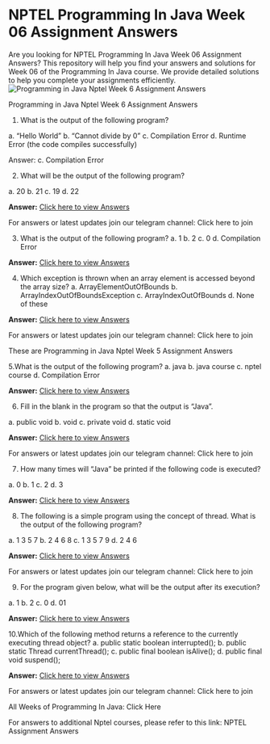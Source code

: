 # NPTEL Programming In Java Week 06 Assignment Answers

Are you looking for NPTEL Programming In Java Week 06 Assignment Answers? This repository will help you find your answers and solutions for Week 06 of the Programming In Java course. We provide detailed solutions to help you complete your assignments efficiently.
![Programming in Java Nptel Week 6 Assignment Answers](https://progiez.com/wp-content/uploads/2024/09/Programming-In-Java-Nptel-Week-6-Assignment-Answer-and-solution-Swayam-Platform-image-1024x576.webp "Programming in Java Nptel Week 6 Assignment Answers 1")<figcaption class="wp-element-caption">Programming in Java Nptel Week 6 Assignment Answers</figcaption>


1. What is the output of the following program?

a. “Hello World”
b. “Cannot divide by 0”
c. Compilation Error
d. Runtime Error (the code compiles successfully)

Answer: c. Compilation Error

2. What will be the output of the following program?

a. 20
b. 21
c. 19
d. 22

**Answer:** [Click here to view Answers](https://progiez.com/programming-in-java-nptel-week-6-assignment-answers)

For answers or latest updates join our telegram channel: Click here to join

3. What is the output of the following program?
a. 1
b. 2
c. 0
d. Compilation Error

**Answer:** [Click here to view Answers](https://progiez.com/programming-in-java-nptel-week-6-assignment-answers)

4. Which exception is thrown when an array element is accessed beyond the array size?
a. ArrayElementOutOfBounds
b. ArrayIndexOutOfBoundsException
c. ArrayIndexOutOfBounds
d. None of these

**Answer:** [Click here to view Answers](https://progiez.com/programming-in-java-nptel-week-6-assignment-answers)

For answers or latest updates join our telegram channel: Click here to join

These are Programming in Java Nptel Week 5 Assignment Answers

5.What is the output of the following program?
a. java
b. java course
c. nptel course
d. Compilation Error

**Answer:** [Click here to view Answers](https://progiez.com/programming-in-java-nptel-week-6-assignment-answers)

6. Fill in the blank in the program so that the output is “Java”.

a. public void
b. void
c. private void
d. static void

**Answer:** [Click here to view Answers](https://progiez.com/programming-in-java-nptel-week-6-assignment-answers)

For answers or latest updates join our telegram channel: Click here to join

7. How many times will “Java” be printed if the following code is executed?

a. 0
b. 1
c. 2
d. 3

**Answer:** [Click here to view Answers](https://progiez.com/programming-in-java-nptel-week-6-assignment-answers)

8. The following is a simple program using the concept of thread. What is the output of the following program?

a. 1 3 5 7
b. 2 4 6 8
c. 1 3 5 7 9
d. 2 4 6

**Answer:** [Click here to view Answers](https://progiez.com/programming-in-java-nptel-week-6-assignment-answers)

For answers or latest updates join our telegram channel: Click here to join

9. For the program given below, what will be the output after its execution?

a. 1
b. 2
c. 0
d. 01

**Answer:** [Click here to view Answers](https://progiez.com/programming-in-java-nptel-week-6-assignment-answers)

10.Which of the following method returns a reference to the currently executing thread object?
a. public static boolean interrupted();
b. public static Thread currentThread();
c. public final boolean isAlive();
d. public final void suspend();

**Answer:** [Click here to view Answers](https://progiez.com/programming-in-java-nptel-week-6-assignment-answers)

For answers or latest updates join our telegram channel: Click here to join

All Weeks of Programming In Java: Click Here

For answers to additional Nptel courses, please refer to this link: NPTEL Assignment Answers

